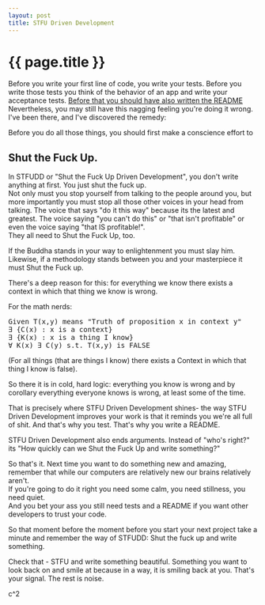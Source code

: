 ```yaml
---
layout: post
title: STFU Driven Development
---
```


{{ page.title }}
================

Before you write your first line of code, you write your
tests.  Before you write those tests you think of the behavior
of an app and write your acceptance tests. [Before that you should have also written the README](http://tom.preston-werner.com/2010/08/23/readme-driven-development.html) 
Nevertheless, you may still have this nagging feeling you're doing
it wrong.  I've been there, and I've discovered the remedy: 

Before you do all those things, you should first make a
conscience effort to 
## Shut the Fuck Up.

In STFUDD or "Shut the Fuck Up Driven Development", you don't write 
anything at first.  You just shut the fuck up.  
Not only must you stop yourself from talking to the people around you, 
but more importantly you must stop
all those other voices in your head from talking.  The voice that
says "do it this way" because its the latest
and greatest.  The voice saying "you can't do this" or "that
isn't profitable" or even the voice saying "that IS profitable!".  
They all need to Shut the Fuck Up, too.  

If the Buddha stands in your way to enlightenment you must slay 
him.  Likewise, if a methodology stands between you and your
masterpiece it must Shut the Fuck up.   

There's a deep reason for this: for everything we know there exists 
a context in which that thing we know is wrong.  

For the math nerds: 
<pre>
Given T(x,y) means "Truth of proposition x in context y" 
&#8707; {C(x) : x is a context} 
&#8707; {K(x) : x is a thing I know} 
&#8704; K(x) &#8707; C(y) s.t. T(x,y) is FALSE 
</pre>
(For all things (that are things I know) 
there exists a Context in which that thing I know
is false).

So there it is in cold, hard logic: 
everything you know is wrong and
by corollary everything everyone knows is wrong, at least
some of the time.  

That is precisely where STFU Driven Development shines- 
the way STFU Driven Development improves your work is that
it reminds you we're all full of shit.  And that's why you
test.  That's why you write a README.

STFU Driven Development also ends arguments.  Instead of "who's right?"
its "How quickly can we Shut the Fuck Up and write something?"

So that's it.  Next time you want to do something new and amazing, remember
that while our computers are relatively new our brains relatively aren't.  
If you're going to do it right you need some calm, you need stillness, you need quiet.  
And you bet your ass you
still need tests and a README if you want other developers to trust
your code.  

So that moment before the moment before you start your next project take a minute
and remember the way of STFUDD:
Shut the fuck up and write something.

Check that - STFU and write something beautiful.  Something you want to look
back on and smile at because in a way, it is smiling back at you. 
That's your signal.  The rest is noise.

c^2
